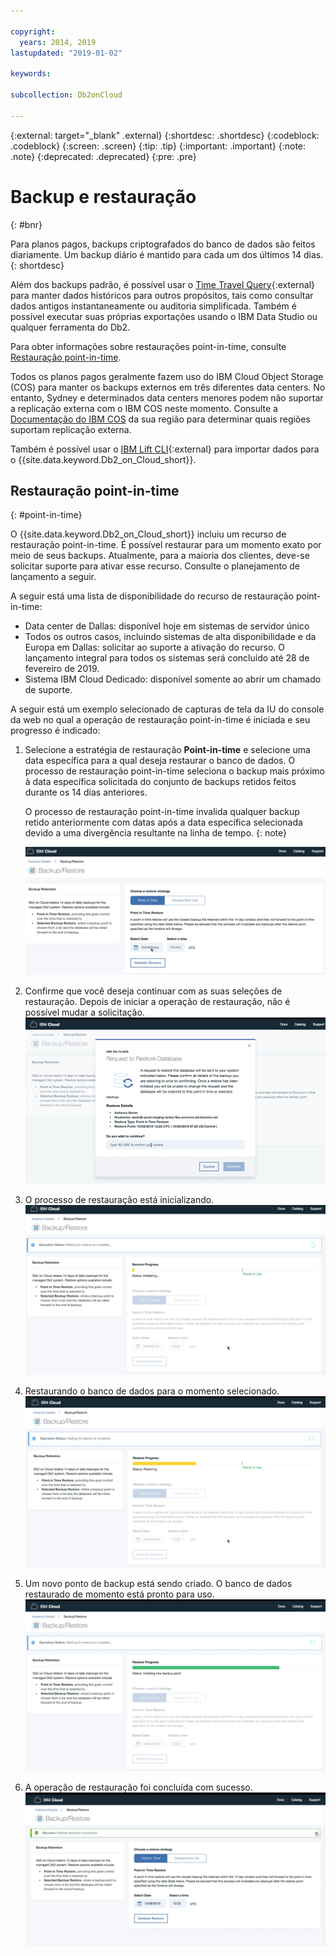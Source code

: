 ```yaml
---

copyright:
  years: 2014, 2019
lastupdated: "2019-01-02"

keywords: 

subcollection: Db2onCloud

---
```


<!-- Attribute definitions --> 
{:external: target="_blank" .external}
{:shortdesc: .shortdesc}
{:codeblock: .codeblock}
{:screen: .screen}
{:tip: .tip}
{:important: .important}
{:note: .note}
{:deprecated: .deprecated}
{:pre: .pre}

# Backup e restauração
{: #bnr}

Para planos pagos, backups criptografados do banco de dados são feitos diariamente. Um backup diário é mantido para cada um dos últimos 14 dias.
{: shortdesc}

Além dos backups padrão, é possível usar o [Time Travel Query](https://developer.ibm.com/answers/questions/426878/how-do-i-use-time-travel-query-in-db2-or-db2-on-cl.html){:external} para manter dados históricos para outros propósitos, tais como consultar dados antigos instantaneamente ou auditoria simplificada. Também é possível executar suas próprias exportações usando o IBM Data Studio ou qualquer ferramenta do Db2.
 
Para obter informações sobre restaurações point-in-time, consulte [Restauração point-in-time](#point-in-time).

Todos os planos pagos geralmente fazem uso do IBM Cloud Object Storage (COS) para manter os backups externos em três diferentes data centers. No entanto, Sydney e determinados data centers menores podem não suportar a replicação externa com o IBM COS neste momento. Consulte a [Documentação do IBM COS](/docs/services/cloud-object-storage/basics?topic=cloud-object-storage-endpoints#endpoints) da sua região para determinar quais regiões suportam replicação externa.

Também é possível usar o [IBM Lift CLI](https://www.lift-cli.cloud.ibm.com/){:external} para importar
dados para o {{site.data.keyword.Db2_on_Cloud_short}}.

## Restauração point-in-time
{: #point-in-time}

O {{site.data.keyword.Db2_on_Cloud_short}} incluiu um recurso de restauração point-in-time. É possível restaurar para um momento exato por meio de seus backups. Atualmente, para a maioria dos clientes, deve-se solicitar suporte para ativar esse recurso. Consulte o planejamento de lançamento a seguir.

A seguir está uma lista de disponibilidade do recurso de restauração point-in-time:
- Data center de Dallas: disponível hoje em sistemas de servidor único
- Todos os outros casos, incluindo sistemas de alta disponibilidade e da Europa em Dallas: solicitar ao suporte a ativação do recurso. O lançamento integral para todos os sistemas será concluído até 28 de fevereiro de 2019.
- Sistema IBM Cloud Dedicado: disponível somente ao abrir um chamado de suporte.

A seguir está um exemplo selecionado de capturas de tela da IU do console da web no qual a operação de restauração point-in-time é iniciada e seu progresso é indicado:

1. Selecione a estratégia de restauração **Point-in-time** e selecione uma data específica para a qual deseja restaurar o banco de dados. O processo de restauração point-in-time seleciona o backup mais próximo à data específica solicitada do conjunto de backups retidos feitos durante os 14 dias anteriores. 

   O processo de restauração point-in-time invalida qualquer backup retido anteriormente com datas após a data específica selecionada devido a uma divergência resultante na linha de tempo.
   {: note}

   ![Visualização da seleção destacada da estratégia de restauração de momento](images/pit_restore_1.png "Página do console de backup e restauração")

2. Confirme que você deseja continuar com as suas seleções de restauração. Depois de iniciar a operação de restauração, não é possível mudar a solicitação.  
![Visualização do diálogo de confirmação de restauração de momento](images/pit_restore_2.png "Diálogo de confirmação")

3. O processo de restauração está inicializando.
![Visualização da inicialização da restauração de momento](images/pit_restore_3.png "Inicialização da restauração de momento")

4. Restaurando o banco de dados para o momento selecionado.
![Visualização do progresso da restauração de momento](images/pit_restore_4.png "Progresso da restauração")

5. Um novo ponto de backup está sendo criado. O banco de dados restaurado de momento está pronto para uso.
![Visualização da criação de um ponto de backup](images/pit_restore_5.png "Criando um ponto de backup")

6. A operação de restauração foi concluída com sucesso.
![Visualização da conclusão bem-sucedida da restauração](images/pit_restore_6.png "Conclusão bem-sucedida")

